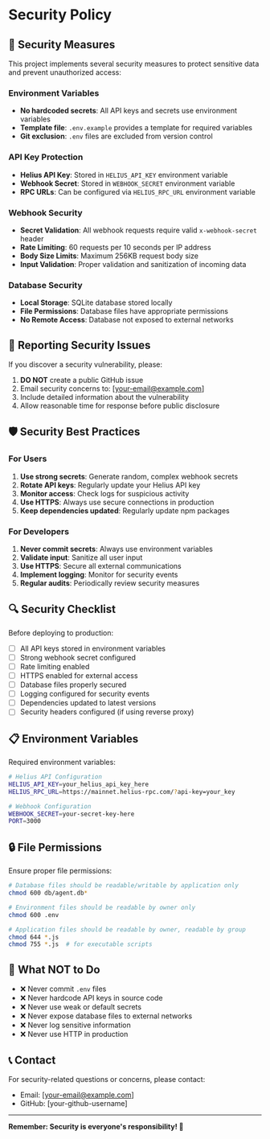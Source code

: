 # Security Policy

## 🔐 Security Measures

This project implements several security measures to protect sensitive data and prevent unauthorized access:

### Environment Variables
- **No hardcoded secrets**: All API keys and secrets use environment variables
- **Template file**: `.env.example` provides a template for required variables
- **Git exclusion**: `.env` files are excluded from version control

### API Key Protection
- **Helius API Key**: Stored in `HELIUS_API_KEY` environment variable
- **Webhook Secret**: Stored in `WEBHOOK_SECRET` environment variable
- **RPC URLs**: Can be configured via `HELIUS_RPC_URL` environment variable

### Webhook Security
- **Secret Validation**: All webhook requests require valid `x-webhook-secret` header
- **Rate Limiting**: 60 requests per 10 seconds per IP address
- **Body Size Limits**: Maximum 256KB request body size
- **Input Validation**: Proper validation and sanitization of incoming data

### Database Security
- **Local Storage**: SQLite database stored locally
- **File Permissions**: Database files have appropriate permissions
- **No Remote Access**: Database not exposed to external networks

## 🚨 Reporting Security Issues

If you discover a security vulnerability, please:

1. **DO NOT** create a public GitHub issue
2. Email security concerns to: [your-email@example.com]
3. Include detailed information about the vulnerability
4. Allow reasonable time for response before public disclosure

## 🛡️ Security Best Practices

### For Users
1. **Use strong secrets**: Generate random, complex webhook secrets
2. **Rotate API keys**: Regularly update your Helius API key
3. **Monitor access**: Check logs for suspicious activity
4. **Use HTTPS**: Always use secure connections in production
5. **Keep dependencies updated**: Regularly update npm packages

### For Developers
1. **Never commit secrets**: Always use environment variables
2. **Validate input**: Sanitize all user input
3. **Use HTTPS**: Secure all external communications
4. **Implement logging**: Monitor for security events
5. **Regular audits**: Periodically review security measures

## 🔍 Security Checklist

Before deploying to production:

- [ ] All API keys stored in environment variables
- [ ] Strong webhook secret configured
- [ ] Rate limiting enabled
- [ ] HTTPS enabled for external access
- [ ] Database files properly secured
- [ ] Logging configured for security events
- [ ] Dependencies updated to latest versions
- [ ] Security headers configured (if using reverse proxy)

## 📋 Environment Variables

Required environment variables:

```bash
# Helius API Configuration
HELIUS_API_KEY=your_helius_api_key_here
HELIUS_RPC_URL=https://mainnet.helius-rpc.com/?api-key=your_key

# Webhook Configuration
WEBHOOK_SECRET=your-secret-key-here
PORT=3000
```

## 🔒 File Permissions

Ensure proper file permissions:

```bash
# Database files should be readable/writable by application only
chmod 600 db/agent.db*

# Environment files should be readable by owner only
chmod 600 .env

# Application files should be readable by owner, readable by group
chmod 644 *.js
chmod 755 *.js  # for executable scripts
```

## 🚫 What NOT to Do

- ❌ Never commit `.env` files
- ❌ Never hardcode API keys in source code
- ❌ Never use weak or default secrets
- ❌ Never expose database files to external networks
- ❌ Never log sensitive information
- ❌ Never use HTTP in production

## 📞 Contact

For security-related questions or concerns, please contact:
- Email: [your-email@example.com]
- GitHub: [your-github-username]

---

**Remember: Security is everyone's responsibility! 🔐**
